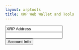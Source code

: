 ```yaml
---
layout: xrptools
title: XRP Web Wallet and Tools
---
```

    
<script src="https://unpkg.com/ripple-lib@1.10.0/build/ripple-latest-min.js"></script>

<div class="container-sm mt-3">
    <form class="row g-3" onsubmit="setOutput(''); getAccountInfoAPI(document.getElementById('xrpAddress').value, xrplServer.value); return false;">
        <div class="col-auto">
            <input type="text" readonly class="form-control-plaintext" id="staticXRPAddress" value="XRP Address">
        </div>
        <div class="col-sm">
            <input type="text" class="form-control" id="xrpAddress" placeholder="">
        </div>
        <div class="col-auto">
            <button type="submit" class="btn btn-primary mb-3">Account Info</button>
        </div>
    </form>
</div>

<div class="container sm mt-3">
    <pre>
        <samp id="accountInfoResults">
        </samp>
    </pre>
</div>

<script>
    function getAccountInfoAPI(account, serverWebSocketURL) {
        const api = new ripple.RippleAPI({
            // server: 'wss://s1.ripple.com'
            // server: 'wss://s.altnet.rippletest.net'
            server: serverWebSocketURL
        });

        api.connect().then(() => {
            try {
                return api.getAccountInfo(account);
            } catch (error) {
                console.log(error);
                return 'failed';
            }
        }).then((result) => {
            console.log(result)
            setOutput(JSON.stringify(result, null, ' ').replace(/[{}]/g,''));
            return api.disconnect();
        }).catch((error) => {
            console.log(error);
            setErrorMessage(error.message);
        });
    }

    function setErrorMessage(message) {
        if (message.includes('instance.address is not exactly one from')) {
            setOutput("Invalid address");
        }
        else {
            setOutput(message);
        }
    }

    function setOutput(output) {
        document.getElementById('accountInfoResults').innerHTML = output;
    }
</script>
